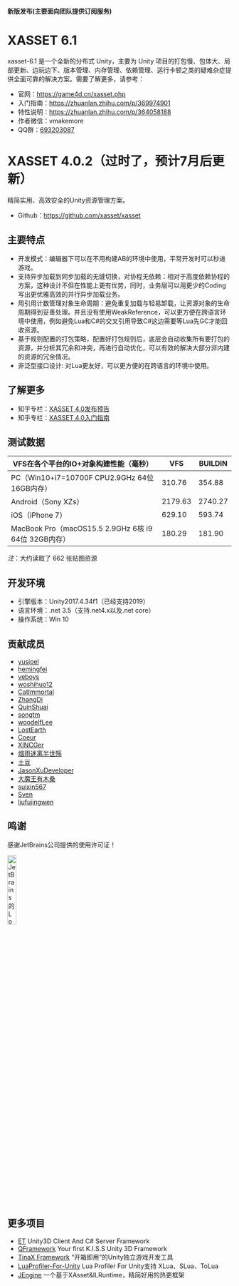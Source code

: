 **新版发布(主要面向团队提供订阅服务)**

# XASSET 6.1

xasset-6.1 是一个全新的分布式 Unity，主要为 Unity 项目的打包慢、包体大、局部更新、边玩边下、版本管理、内存管理、依赖管理、运行卡顿之类的疑难杂症提供全面可靠的解决方案。需要了解更多，请参考：

- 官网：https://game4d.cn/xasset.php
- 入门指南：https://zhuanlan.zhihu.com/p/369974901
- 特性说明：https://zhuanlan.zhihu.com/p/364058188
- 作者微信：vmakemore
- QQ群：[693203087](https://jq.qq.com/?_wv=1027&k=5DyV09a)

# XASSET 4.0.2（过时了，预计7月后更新）

精简实用、高效安全的Unity资源管理方案。
- Github：<https://github.com/xasset/xasset>

## 主要特点

- 开发模式：编辑器下可以在不用构建AB的环境中使用，平常开发时可以秒进游戏。
- 支持异步加载到同步加载的无缝切换，对协程无依赖：相对于高度依赖协程的方案，这种设计不但在性能上更有优势，同时，业务层可以用更少的Coding写出更优雅高效的并行异步加载业务。
- 用引用计数管理对象生命周期：避免重复加载与轻易卸载，让资源对象的生命周期得到妥善处理。并且没有使用WeakReference，可以更方便在跨语言环境中使用，例如避免Lua和C#的交叉引用导致C#这边需要等Lua先GC才能回收资源。
- 基于规则配置的打包策略，配置好打包规则后，底层会自动收集所有要打包的资源，并分析其冗余和冲突，再进行自动优化，可以有效的解决大部分非内建的资源的冗余情况。
- 非泛型接口设计: 对Lua更友好，可以更方便的在跨语言的环境中使用。

## 了解更多

- 知乎专栏：[XASSET 4.0发布预告](https://zhuanlan.zhihu.com/p/158040305)
- 知乎专栏：[XASSET 4.0入门指南](https://zhuanlan.zhihu.com/p/69410498)

## 测试数据

| VFS在各个平台的IO+对象构建性能（毫秒）        | VFS     | BUILDIN |
| --------------------------------------------- | ------- | ------- |
| PC（Win10+i7=10700F CPU2.9GHz 64位 16GB内存） | 310.76  | 354.88  |
| Android（Sony XZs）                           | 2179.63 | 2740.27 |
| iOS（iPhone 7）                               | 629.10  | 593.74  |
| MacBook Pro（macOS15.5 2.9GHz 6核 i9 64位 32GB内存） | 180.29  | 181.90  |

*注*：大约读取了 662 张贴图资源

## 开发环境

- 引擎版本：Unity2017.4.34f1（已经支持2019）
- 语言环境：.net 3.5（支持.net4.x以及.net core）
- 操作系统：Win 10

## 贡献成员

- [yusjoel](https://github.com/yusjoel)
- [hemingfei](https://github.com/hemingfei)
- [veboys](https://github.com/veboys)
- [woshihuo12](https://github.com/woshihuo12)
- [CatImmortal](https://github.com/CatImmortal) 
- [ZhangDi](https://github.com/ZhangDi2018)
- [QuinShuai](https://github.com/QuinShuai)
- [songtm](https://github.com/songtm)
- [woodelfLee](https://github.com/woodelfLee)
- [LostEarth](https://github.com/LostEarth)
- [Coeur](https://github.com/Coeur)
- [XINCGer](https://github.com/XINCGer)
- [烟雨迷离半世殇](https://www.lfzxb.top/)
- [土豆](https://www.xasset.org/)
- [JasonXuDeveloper](https://github.com/JasonXuDeveloper)
- [大魔王有木桑](https://github.com/yomunsam)
- [suixin567](https://github.com/suixin567)
- [Sven](https://github.com/SvenCheung)
- [liufujingwen](https://github.com/liufujingwen)

## 鸣谢

感谢JetBrains公司提供的使用许可证！

<p><a href="https://www.jetbrains.com/?from=NKGMobaBasedOnET ">
<img src="https://images.gitee.com/uploads/images/2020/0722/084147_cc1c0a4a_2253805.png" alt="JetBrains的Logo" width="20%" height="20%"></a></p>

## 更多项目

- [ET](https://github.com/egametang/ET) Unity3D Client And C# Server Framework
- [QFramework](https://github.com/liangxiegame/QFramework) Your first K.I.S.S Unity 3D Framework
- [TinaX Framework](https://tinax.corala.space/) “开箱即用”的Unity独立游戏开发工具
- [LuaProfiler-For-Unity](https://github.com/ElPsyCongree/LuaProfiler-For-Unity) Lua Profiler For Unity支持 XLua、SLua、ToLua
- [JEngine](https://github.com/JasonXuDeveloper/JEngine) 一个基于XAsset&ILRuntime，精简好用的热更框架